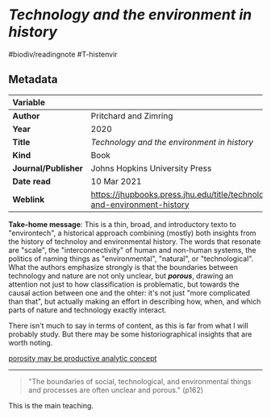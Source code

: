 # *Technology and the environment in history*
#biodiv/readingnote #T-histenvir 

## Metadata

|   Variable     |  |
|:--------------|:-----------|
| **Author**			| Pritchard and Zimring     | 
| **Year**				| 	2020		 | 
| **Title**				| 	*Technology and the environment in history*		 | 
| **Kind**				| Book|
| **Journal/Publisher**				| 	Johns Hopkins University Press		 | 
| **Date read**				| 	10 Mar 2021	 | 
| **Weblink**				| 		https://jhupbooks.press.jhu.edu/title/technology-and-environment-history	 | 

**Take-home message**: This is a thin, broad, and introductory texto to "environtech", a historical approach combining (mostly) both insights from the history of technoloy and environmental history. The words that resonate are "scale", the "interconnectivity" of human and non-human systems, the politics of naming things as "environmental", "natural", or "technological". What the authors emphasize strongly is that the boundaries between technology and nature are not only unclear, but ***porous***, drawing an attention not just to how classification is problematic, but towards the causal  action between one and the ohter: it's not just "more complicated than that", but actually making an effort in describing how, when, and which parts of nature and technology exactly interact. 

There isn't much to say in terms of content, as this is far from what I will probably study. But there may be some historiographical insights that are worth noting. 

[porosity may be productive analytic concept](porosity%20may%20be%20productive%20analytic%20concept.md) 



---


> "The boundaries of social, technological, and environmental things and processes are often unclear and porous." (p162)

This is the main teaching.<br>


